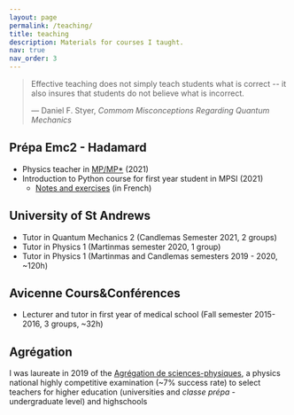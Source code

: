 ```yaml
---
layout: page
permalink: /teaching/
title: teaching
description: Materials for courses I taught.
nav: true
nav_order: 3
---
```



> Effective teaching does not simply teach students what is correct -- it also insures that students do not believe what is incorrect.
> 
> — Daniel F. Styer, *Commom Misconceptions Regarding Quantum Mechanics*

## Prépa Emc2 - Hadamard

* Physics teacher in [MP/MP*](https://en.wikipedia.org/wiki/Classe_pr%C3%A9paratoire_aux_grandes_%C3%A9coles) (2021)
* Introduction to Python course for first year student in MPSI (2021)
  * [Notes and exercises](assets/pdf/Introduction_Python.pdf) (in French)


## University of St Andrews

* Tutor in Quantum Mechanics 2 (Candlemas Semester 2021, 2 groups)
* Tutor in Physics 1 (Martinmas semester 2020, 1 group)
* Tutor in Physics 1 (Martinmas and Candlemas semesters 2019 - 2020, ~120h)

## Avicenne Cours&Conférences
* Lecturer and tutor in first year of medical school (Fall semester 2015-2016, 3 groups, ~32h)

## Agrégation
I was laureate in 2019 of the [Agrégation de sciences-physiques](https://en.wikipedia.org/wiki/Agr%C3%A9gation), a physics national highly competitive examination (~7% success rate) to select teachers for higher education (universities and <em>classe prépa</em> - undergraduate level) and highschools
